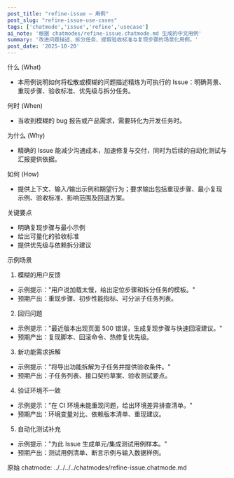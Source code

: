 ```yaml
---
post_title: "refine-issue — 用例"
post_slug: "refine-issue-use-cases"
tags: ['chatmode','issue','refine','usecase']
ai_note: '根据 chatmodes/refine-issue.chatmode.md 生成的中文用例'
summary: '改进问题描述、拆分任务、提取验收标准与复现步骤的场景化用例。'
post_date: '2025-10-20'
---
```


<!-- markdownlint-disable MD041 -->

什么 (What)

- 本用例说明如何将松散或模糊的问题描述精炼为可执行的 Issue：明确背景、重现步骤、验收标准、优先级与拆分任务。

何时 (When)

- 当收到模糊的 bug 报告或产品需求，需要转化为开发任务时。

为什么 (Why)

- 精确的 Issue 能减少沟通成本，加速修复与交付，同时为后续的自动化测试与汇报提供依据。

如何 (How)

- 提供上下文、输入/输出示例和期望行为；要求输出包括重现步骤、最小复现示例、验收标准、影响范围及回退方案。

关键要点

- 明确复现步骤与最小示例
- 给出可量化的验收标准
- 提供优先级与依赖拆分建议

示例场景

1) 模糊的用户反馈
- 示例提示："用户说加载太慢，给出定位步骤和拆分任务的模板。"
- 预期产出：重现步骤、初步性能指标、可分派子任务列表。

2) 回归问题
- 示例提示："最近版本出现页面 500 错误，生成复现步骤与快速回滚建议。"
- 预期产出：复现脚本、回滚命令、热修复优先级。

3) 新功能需求拆解
- 示例提示："将导出功能拆解为子任务并提供验收条件。"
- 预期产出：子任务列表、接口契约草案、验收测试要点。

4) 验证环境不一致
- 示例提示："在 CI 环境未能重现问题，给出环境差异排查清单。"
- 预期产出：环境变量对比、依赖版本清单、重现建议。

5) 自动化测试补充
- 示例提示："为此 Issue 生成单元/集成测试用例样本。"
- 预期产出：测试用例清单、断言示例与输入数据样例。

原始 chatmode: ../../../../chatmodes/refine-issue.chatmode.md
